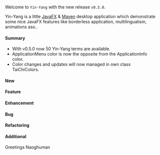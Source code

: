 Welcome to `Yin-Yang` with the new release `v0.5.0`.

Yin-Yang is a little [JavaFX] &amp; [Maven] desktop application which demonstrate 
some nice JavaFX features like borderless application, multilingualism, animations 
aso..



#### Summary
* With v0.5.0 now 50 Yin-Yang terms are available.
* ApplicationMenu color is now the opposite from the ApplicationInfo color.
* Color changes and updates will now managed in own class TaiChiColors.



#### New



#### Feature



#### Enhancement



#### Bug



#### Refactoring



#### Additional



Greetings
Naoghuman



[//]: # (Images)



[//]: # (Links)
[JavaFX]:http://docs.oracle.com/javase/8/javase-clienttechnologies.htm
[Maven]:http://maven.apache.org/



[//]: # (Issues which will be integrated in this release)
